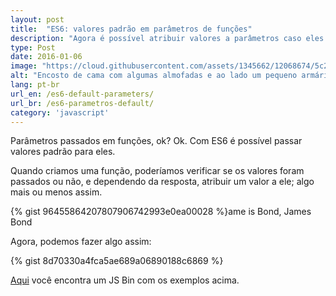 ```yaml
---
layout: post
title:  "ES6: valores padrão em parâmetros de funções"
description: "Agora é possível atribuir valores a parâmetros caso eles não sejam passados o/"
type: Post
date: 2016-01-06
image: "https://cloud.githubusercontent.com/assets/1345662/12068674/5c23b1b6-aff9-11e5-8118-2d1b6ddbab78.jpg"
alt: "Encosto de cama com algumas almofadas e ao lado um pequeno armário com um despertador em cima"
lang: pt-br
url_en: /es6-default-parameters/
url_br: /es6-parametros-default/
category: 'javascript'
---
```


Parâmetros passados em funções, ok? Ok. Com ES6 é possível passar valores padrão para eles.

Quando criamos uma função, poderíamos verificar se os valores foram passados ou não, e dependendo da resposta, atribuir um valor a ele; algo mais ou menos assim.

{% gist 96455864207807906742993e0ea00028 %}ame is Bond, James Bond

Agora, podemos fazer algo assim:

{% gist 8d70330a4fca5ae689a06890188c6869 %}

[Aqui](http://jsbin.com/kofifu/edit?js,console) você encontra um JS Bin com os exemplos acima.